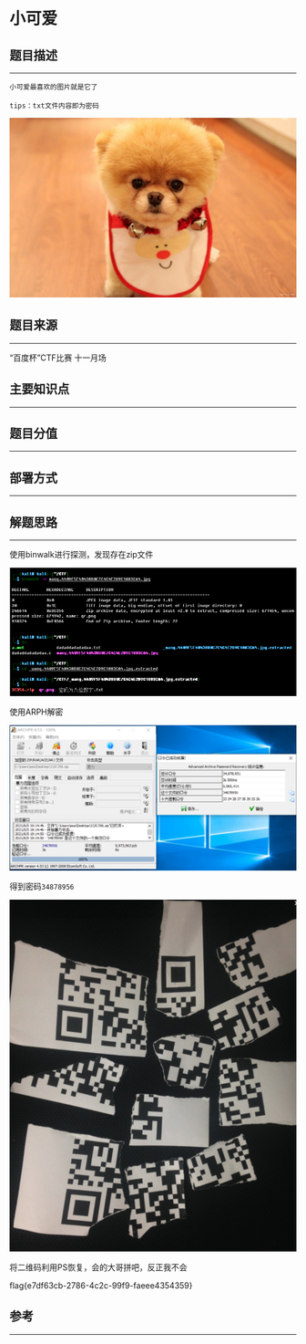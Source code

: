# 小可爱

## 题目描述
---
```
小可爱最喜欢的图片就是它了

tips：txt文件内容即为密码
```

![](images/ctf-2021-06-03-15-42-58.png)

## 题目来源
---
“百度杯”CTF比赛 十一月场

## 主要知识点
---


## 题目分值
---


## 部署方式
---


## 解题思路
---

使用binwalk进行探测，发现存在zip文件

![](images/ctf-2021-06-05-19-02-38.png)

使用ARPH解密

![](images/ctf-2021-06-05-19-15-23.png)

得到密码`34878956` 

![](images/ctf-2021-06-05-19-16-28.png)

将二维码利用PS恢复，会的大哥拼吧，反正我不会

flag{e7df63cb-2786-4c2c-99f9-faeee4354359}

## 参考
---
